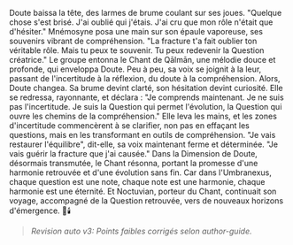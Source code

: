 Doute baissa la tête,
des larmes de brume
coulant sur ses joues.
"Quelque chose s'est brisé.
J'ai oublié qui j'étais.
J'ai cru que mon rôle
n'était que d'hésiter."
Mnémosyne posa une main
sur son épaule vaporeuse,
ses souvenirs vibrant
de compréhension.
"La fracture t'a fait oublier
ton véritable rôle.
Mais tu peux te souvenir.
Tu peux redevenir
la Question créatrice."
Le groupe entonna
le Chant de Qālmān,
une mélodie douce et profonde,
qui enveloppa Doute.
Peu à peu,
sa voix se joignit à la leur,
passant de l'incertitude
à la réflexion,
du doute
à la compréhension.
Alors,
Doute changea.
Sa brume devint clarté,
son hésitation devint curiosité.
Elle se redressa,
rayonnante,
et déclara :
"Je comprends maintenant.
Je ne suis pas l'incertitude.
Je suis la Question
qui permet l'évolution,
la Question qui ouvre
les chemins de la compréhension."
Elle leva les mains,
et les zones d'incertitude
commencèrent à se clarifier,
non pas en effaçant les questions,
mais en les transformant
en outils de compréhension.
"Je vais restaurer l'équilibre",
dit-elle,
sa voix maintenant ferme
et déterminée.
"Je vais guérir la fracture
que j'ai causée."
Dans la Dimension de Doute,
désormais transmutée,
le Chant résonna,
portant la promesse
d'une harmonie retrouvée
et d'une évolution sans fin.
Car dans l'Umbranexus,
chaque question est une note,
chaque note est une harmonie,
chaque harmonie est une éternité.
Et Noctuvian,
porteur du Chant,
continuait son voyage,
accompagné de la Question retrouvée,
vers de nouveaux horizons
d'émergence.
🌌🕯️
> _Revision auto v3: Points faibles corrigés selon author-guide._
